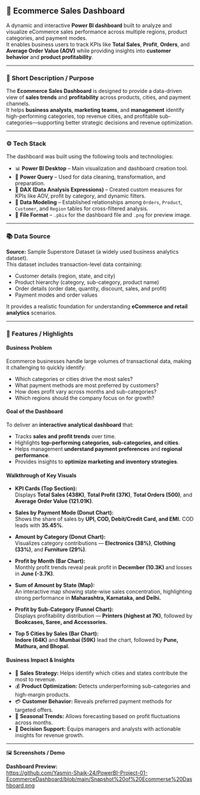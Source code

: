 ## 🛒 **Ecommerce Sales Dashboard**

A dynamic and interactive **Power BI dashboard** built to analyze and visualize eCommerce sales performance across multiple regions, product categories, and payment modes.  
It enables business users to track KPIs like **Total Sales**, **Profit**, **Orders**, and **Average Order Value (AOV)** while providing insights into **customer behavior** and **product profitability**.

---

### 🧭 **Short Description / Purpose**

The **Ecommerce Sales Dashboard** is designed to provide a data-driven view of **sales trends** and **profitability** across products, cities, and payment channels.  
It helps **business analysts**, **marketing teams**, and **management** identify high-performing categories, top revenue cities, and profitable sub-categories—supporting better strategic decisions and revenue optimization.

---

### ⚙️ **Tech Stack**

The dashboard was built using the following tools and technologies:

- 📊 **Power BI Desktop** – Main visualization and dashboard creation tool.  
- 🔄 **Power Query** – Used for data cleaning, transformation, and preparation.  
- 🧮 **DAX (Data Analysis Expressions)** – Created custom measures for KPIs like AOV, profit by category, and dynamic filters.  
- 🧱 **Data Modeling** – Established relationships among `Orders`, `Product`, `Customer`, and `Region` tables for cross-filtered analysis.  
- 💾 **File Format** – `.pbix` for the dashboard file and `.png` for preview image.  

---

### 📚 **Data Source**

**Source:** Sample Superstore Dataset (a widely used business analytics dataset).  
This dataset includes transaction-level data containing:

- Customer details (region, state, and city)  
- Product hierarchy (category, sub-category, product name)  
- Order details (order date, quantity, discount, sales, and profit)  
- Payment modes and order values  

It provides a realistic foundation for understanding **eCommerce and retail analytics** scenarios.

---

### 🌟 **Features / Highlights**

#### **Business Problem**

Ecommerce businesses handle large volumes of transactional data, making it challenging to quickly identify:

- Which categories or cities drive the most sales?  
- What payment methods are most preferred by customers?  
- How does profit vary across months and sub-categories?  
- Which regions should the company focus on for growth?  

#### **Goal of the Dashboard**

To deliver an **interactive analytical dashboard** that:

- Tracks **sales and profit trends** over time.  
- Highlights **top-performing categories, sub-categories, and cities**.  
- Helps management **understand payment preferences** and **regional performance**.  
- Provides insights to **optimize marketing and inventory strategies**.  

#### **Walkthrough of Key Visuals**

- **KPI Cards (Top Section):**  
  Displays **Total Sales (438K)**, **Total Profit (37K)**, **Total Orders (500)**, and **Average Order Value (121.01K)**.  

- **Sales by Payment Mode (Donut Chart):**  
  Shows the share of sales by **UPI, COD, Debit/Credit Card, and EMI.** COD leads with **35.45%**.  

- **Amount by Category (Donut Chart):**  
  Visualizes category contributions — **Electronics (38%)**, **Clothing (33%)**, and **Furniture (29%)**.  

- **Profit by Month (Bar Chart):**  
  Monthly profit trends reveal peak profit in **December (10.3K)** and losses in **June (-3.7K)**.  

- **Sum of Amount by State (Map):**  
  An interactive map showing state-wise sales concentration, highlighting strong performance in **Maharashtra, Karnataka, and Delhi.**  

- **Profit by Sub-Category (Funnel Chart):**  
  Displays profitability distribution — **Printers (highest at 7K)**, followed by **Bookcases, Saree, and Accessories.**  

- **Top 5 Cities by Sales (Bar Chart):**  
  **Indore (64K)** and **Mumbai (59K)** lead the chart, followed by **Pune, Mathura, and Bhopal.**

#### **Business Impact & Insights**

- 🧭 **Sales Strategy:** Helps identify which cities and states contribute the most to revenue.  
- 💰 **Product Optimization:** Detects underperforming sub-categories and high-margin products.  
- 💳 **Customer Behavior:** Reveals preferred payment methods for targeted offers.  
- 📅 **Seasonal Trends:** Allows forecasting based on profit fluctuations across months.  
- 🏢 **Decision Support:** Equips managers and analysts with actionable insights for revenue growth.  

---

 🖼️ **Screenshots / Demo**

**Dashboard Preview:**  
https://github.com/Yasmin-Shaik-24/PowerBI-Project-01-EcommerceDashboard/blob/main/Snapshot%20of%20Ecommerse%20Dashboard.png
